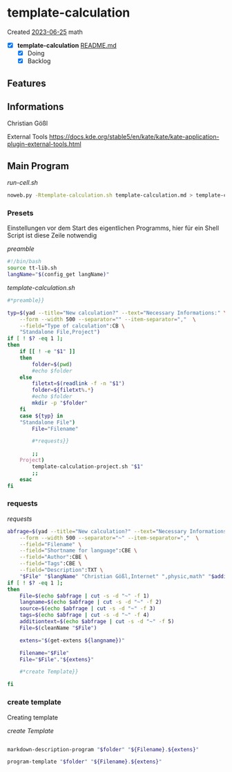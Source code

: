 # template-calculation
Created [2023-06-25]()
 math
- [X] **template-calculation** [README.md](README.md)
	- [X] Doing
	- [X] Backlog

## Features



## Informations
Christian Gößl

External Tools
https://docs.kde.org/stable5/en/kate/kate/kate-application-plugin-external-tools.html


## Main Program

*run-cell.sh*
```bash
noweb.py -Rtemplate-calculation.sh template-calculation.md > template-calculation.sh && echo 'template-calculation.sh' && date
```

### Presets

Einstellungen vor dem Start des eigentlichen Programms, hier für ein Shell Script ist diese Zeile notwendig

*preamble*
```bash
#!/bin/bash
source tt-lib.sh
langName="$(config_get langName)"
```

*template-calculation.sh*
```bash
#*preamble}}

typ=$(yad --title="New calculation?" --text="Necessary Informations:" \
	--form --width 500 --separator="" --item-separator=","  \
	--field="Type of calculation":CB \
	"Standalone File,Project")
if [ ! $? -eq 1 ];
then
	if [[ ! -e "$1" ]]
	then
		folder=$(pwd)
		#echo $folder
	else
		filetxt=$(readlink -f -n "$1")
		folder=${filetxt%.*}
		#echo $folder
		mkdir -p "$folder"
	fi
	case ${typ} in
	"Standalone File")
		File="Filename"

		#*requests}}

		;;
	Project)
		template-calculation-project.sh "$1"
		;;
	esac
fi
```


### requests


*requests*
```bash
abfrage=$(yad --title="New calculation?" --text="Necessary Informations:" \
	--form --width 500 --separator="~" --item-separator=","  \
	--field="Filename" \
	--field="Shortname for language":CBE \
	--field="Author":CBE \
	--field="Tags":CBE \
	--field="Description":TXT \
	"$File" "$langName" "Christian Gößl,Internet" ",physic,math" "$additiontext")
if [ ! $? -eq 1 ];
then
	File=$(echo $abfrage | cut -s -d "~" -f 1)
	langname=$(echo $abfrage | cut -s -d "~" -f 2)
	source=$(echo $abfrage | cut -s -d "~" -f 3)
	tags=$(echo $abfrage | cut -s -d "~" -f 4)
	additiontext=$(echo $abfrage | cut -s -d "~" -f 5)
	File=$(cleanName "$File")

	extens="$(get-extens ${langname})"

	Filename="$File"
	File="$File"."${extens}"

	#*create Template}}

fi
```

### create template

Creating template


*create Template*
```bash

markdown-description-program "$folder" "${Filename}.${extens}"

program-template "$folder" "${Filename}.${extens}"

```

